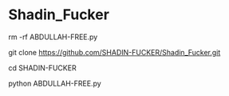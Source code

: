 # Shadin_Fucker
rm -rf ABDULLAH-FREE.py

git clone https://github.com/SHADIN-FUCKER/Shadin_Fucker.git

cd SHADIN-FUCKER

python ABDULLAH-FREE.py
